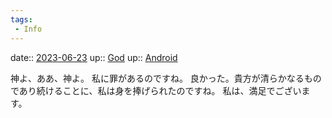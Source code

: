 ```yaml
---
tags:
 - Info
---
```


date:: [2023-06-23](/Daily_Note/2023-06-23.md)
up:: [God](../Bar/Novel/Topics/God.md)
up:: [Android](../Bar/Novel/Topics/Android.md)

神よ、ああ、神よ。
私に罪があるのですね。
良かった。貴方が清らかなるものであり続けることに、私は身を捧げられたのですね。
私は、満足でございます。